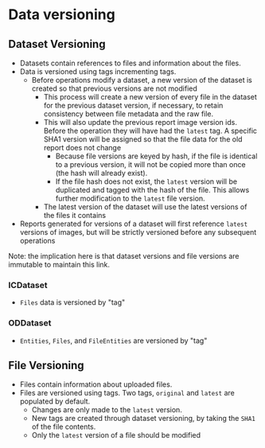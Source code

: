# Data versioning

## Dataset Versioning
- Datasets contain references to files and information about the files.
- Data is versioned using tags incrementing tags.
    - Before operations modify a dataset, a new version of the dataset is created so that previous versions are not modified
        - This process will create a new version of every file in the dataset for the previous dataset version, if necessary, to retain consistency between file metadata and the raw file.
        - This will also update the previous report image version ids. Before the operation they will have had the `latest` tag. A specific SHA1 version will be assigned so that the file data for the old report does not change
            - Because file versions are keyed by hash, if the file is identical to a previous version, it will not be copied more than once (the hash will already exist).
            - If the file hash does not exist, the `latest` version will be duplicated and tagged with the hash of the file. This allows further modification to the `latest` file version.
        - The latest version of the dataset will use the latest versions of the files it contains
- Reports generated for versions of a dataset will first reference `latest` versions of images, but will be strictly versioned before any subsequent operations

Note: the implication here is that dataset versions and file versions are immutable to maintain this link.

### ICDataset
- `Files` data is versioned by "tag"

### ODDataset
- `Entities`, `Files`, and `FileEntities` are versioned by "tag"

## File Versioning
- Files contain information about uploaded files.
- Files are versioned using tags. Two tags, `original` and `latest` are populated by default.
    - Changes are only made to the `latest` version.
    - New tags are created through dataset versioning, by taking the `SHA1` of the file contents.
    - Only the `latest` version of a file should be modified